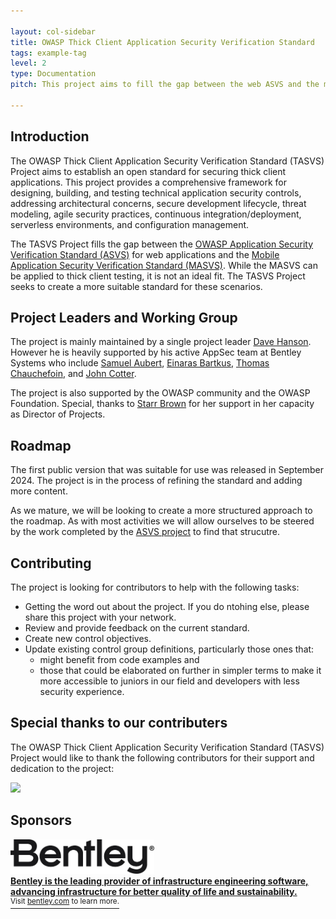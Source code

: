 ```yaml
---

layout: col-sidebar
title: OWASP Thick Client Application Security Verification Standard
tags: example-tag
level: 2
type: Documentation
pitch: This project aims to fill the gap between the web ASVS and the mobile ASVS (MASVS), whilst the MASVS can be used for thick client testing it's not a perfect fit and so we hope to produce something more appropriate.

---
```


## Introduction
The OWASP Thick Client Application Security Verification Standard (TASVS) Project aims to establish an open standard for securing thick client applications. This project provides a comprehensive framework for designing, building, and testing technical application security controls, addressing architectural concerns, secure development lifecycle, threat modeling, agile security practices, continuous integration/deployment, serverless environments, and configuration management.

The TASVS Project fills the gap between the [OWASP Application Security Verification Standard (ASVS)](https://github.com/OWASP/ASVS) for web applications and the [Mobile Application Security Verification Standard (MASVS)](https://github.com/OWASP/owasp-masvs). While the MASVS can be applied to thick client testing, it is not an ideal fit. The TASVS Project seeks to create a more suitable standard for these scenarios.

## Project Leaders and Working Group

The project is mainly maintained by a single project leader [Dave Hanson](https://github.com/JeffreyShran). However he is heavily supported by his active AppSec team at Bentley Systems who include [Samuel Aubert](https://github.com/matreurai), [Einaras Bartkus](https://github.com/eb-bsi), [Thomas Chauchefoin](https://www.linkedin.com/in/thomaschauchefoin), and [John Cotter](https://www.linkedin.com/in/john-cotter-40338612/).

The project is also supported by the OWASP community and the OWASP Foundation. Special, thanks to [Starr Brown](https://github.com/mamicidal) for her support in her capacity as Director of Projects.

## Roadmap

The first public version that was suitable for use was released in September 2024. The project is in the process of refining the standard and adding more content.

As we mature, we will be looking to create a more structured approach to the roadmap. As with most activities we will allow ourselves to be steered by the work completed by the [ASVS project](https://github.com/OWASP/ASVS/wiki/Roadmap-to-version-5.0) to find that strucutre.


## Contributing

The project is looking for contributors to help with the following tasks:

- Getting the word out about the project. If you do ntohing else, please share this project with your network.
- Review and provide feedback on the current standard.
- Create new control objectives.
- Update existing control group definitions, particularly those ones that:
  - might benefit from code examples and 
  - those that could be elaborated on further in simpler terms to make it more accessible to juniors in our field and developers with less security experience.

## Special thanks to our contributers

The OWASP Thick Client Application Security Verification Standard (TASVS) Project would like to thank the following contributors for their support and dedication to the project:

<a href="https://github.com/OWASP/www-project-thick-client-application-security-verification-standard/graphs/contributors">
  <img src="https://contrib.rocks/image?repo=OWASP/www-project-thick-client-application-security-verification-standard" />
</a>

## Sponsors

<a href="https://www.bentley.com/company/about-us/">
  <div>
    <img src="https://github.com/OWASP/www-project-thick-client-application-security-verification-standard/blob/main/assets/images/BentleyLOGO_BLK_type.jpg?raw=true" width="230" alt="Bentley Systems" />
  </div>
  <b>
    Bentley is the leading provider of infrastructure engineering software, advancing infrastructure for better quality of life and sustainability.
  </b>
  <div>
    <sup>Visit <u>bentley.com</u> to learn more.</sup>
  </div>
</a>